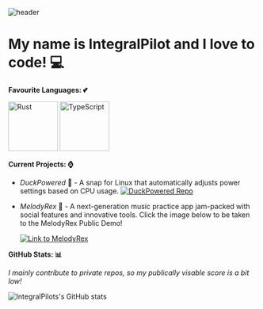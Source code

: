 ![header](https://capsule-render.vercel.app/api?type=waving&color=timeGradient&height=300&section=header&text=Welcome!&fontSize=90)

# My name is IntegralPilot and I love to code! 💻
**Favourite Languages: 💕**

<img src="https://github.com/IntegralPilot/IntegralPilot/assets/109999292/475e9938-c90a-4e8e-902d-c12110375684" width="100" height="100" alt="Rust"> <img src="https://github.com/IntegralPilot/IntegralPilot/assets/109999292/abdf8cca-94ca-4fa8-88e8-d1a5999ef5e8" width="100" height="100" alt="TypeScript">


**Current Projects: ⌚**
- *DuckPowered* 🦆 - A snap for Linux that automatically adjusts power settings based on CPU usage.
[![DuckPowered Repo](https://github-readme-stats.vercel.app/api/pin/?username=IntegralPilot&repo=DuckPowered-Snap)](https://github.com/IntegralPilot/DuckPowered-Snap)
- *MelodyRex* 🎵 - A next-generation music practice app jam-packed with social features and innovative tools. Click the image below to be taken to the MelodyRex Public Demo!
  
  [![Link to MelodyRex](https://melodyrex.pages.dev/pwa_icons_maskable/maskable_icon_x128.png)](https://melodyrex.pages.dev)

**GitHub Stats: 📊**

*I mainly contribute to private repos, so my publically visable score is a bit low!*

![IntegralPilots's GitHub stats](https://github-readme-stats.vercel.app/api?username=IntegralPilot&show_icons=true&theme=shadow_blue)
